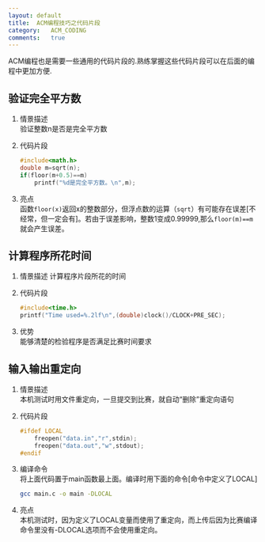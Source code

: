 ```yaml
---
layout:	default
title:	ACM编程技巧之代码片段
category:	ACM_CODING
comments:	true
---
```

ACM编程也是需要一些通用的代码片段的.熟练掌握这些代码片段可以在后面的编程中更加方便.



## 验证完全平方数

1. 情景描述  
	验证整数n是否是完全平方数
2. 代码片段  

	```c
	#include<math.h>
	double m=sqrt(n);
	if(floor(m+0.5)==m)
		printf("%d是完全平方数。\n",m);
	```
3. 亮点  
		函数`floor(x)`返回x的整数部分，但浮点数的运算（`sqrt`）有可能存在误差[不经常，但一定会有]。若由于误差影响，整数1变成0.99999,那么`floor(m)==m`就会产生误差。
		
## 计算程序所花时间
1. 情景描述
	计算程序片段所花的时间
2. 代码片段

	```c
	#include<time.h>
	printf("Time used=%.2lf\n",(double)clock()/CLOCK+PRE_SEC);
	```
3. 优势  
	能够清楚的检验程序是否满足比赛时间要求
		
## 输入输出重定向

1. 情景描述  
	本机测试时用文件重定向，一旦提交到比赛，就自动“删除”重定向语句
2. 代码片段

	```c
	#ifdef LOCAL
		freopen("data.in","r",stdin);
		freopen("data.out","w",stdout);
	#endif
	```
3. 编译命令  
	将上面代码置于main函数最上面。编译时用下面的命令[命令中定义了LOCAL]

	```bash
	gcc main.c -o main -DLOCAL
	```
4. 亮点  
	本机测试时，因为定义了LOCAL变量而使用了重定向，而上传后因为比赛编译命令里没有-DLOCAL选项而不会使用重定向。


